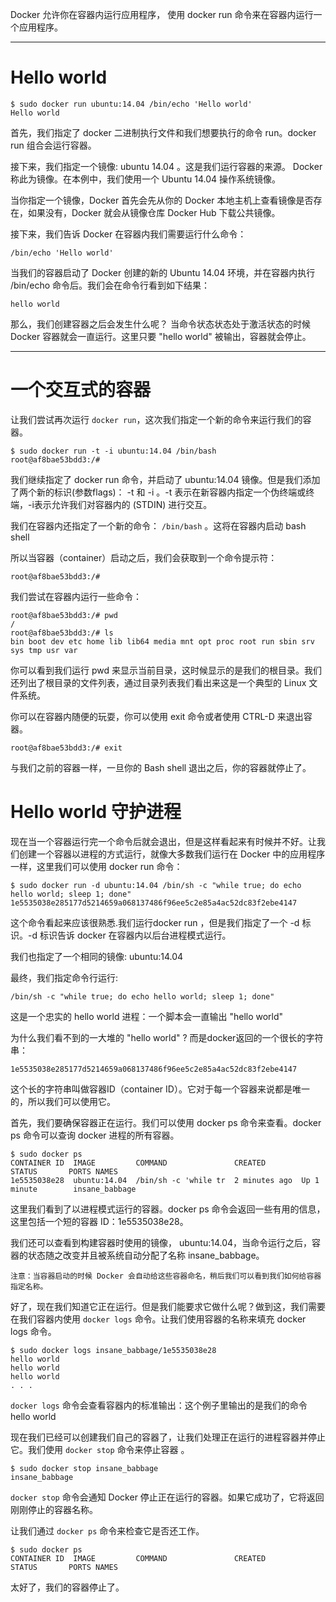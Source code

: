Docker 允许你在容器内运行应用程序， 使用 docker run 命令来在容器内运行一个应用程序。


----------
# Hello world

```
$ sudo docker run ubuntu:14.04 /bin/echo 'Hello world'
Hello world
```
首先，我们指定了 docker 二进制执行文件和我们想要执行的命令 run。docker run 组合会运行容器。

接下来，我们指定一个镜像: ubuntu 14.04 。这是我们运行容器的来源。 Docker 称此为镜像。在本例中，我们使用一个 Ubuntu 14.04 操作系统镜像。

当你指定一个镜像，Docker 首先会先从你的 Docker 本地主机上查看镜像是否存在，如果没有，Docker 就会从镜像仓库 Docker Hub 下载公共镜像。

接下来，我们告诉 Docker 在容器内我们需要运行什么命令：

```
/bin/echo 'Hello world'
```
当我们的容器启动了 Docker 创建的新的 Ubuntu 14.04 环境，并在容器内执行 /bin/echo 命令后。我们会在命令行看到如下结果：

```
hello world
```
那么，我们创建容器之后会发生什么呢？ 当命令状态状态处于激活状态的时候 Docker 容器就会一直运行。这里只要 "hello world" 被输出，容器就会停止。


----------


# 一个交互式的容器

让我们尝试再次运行 `docker run`，这次我们指定一个新的命令来运行我们的容器。

```
$ sudo docker run -t -i ubuntu:14.04 /bin/bash
root@af8bae53bdd3:/#
```
我们继续指定了 docker run 命令，并启动了 ubuntu:14.04 镜像。但是我们添加了两个新的标识(参数flags)： -t 和 -i 。-t 表示在新容器内指定一个伪终端或终端，-i表示允许我们对容器内的 (STDIN) 进行交互。

我们在容器内还指定了一个新的命令： `/bin/bash` 。这将在容器内启动 bash shell

所以当容器（container）启动之后，我们会获取到一个命令提示符：

```
root@af8bae53bdd3:/#
```
我们尝试在容器内运行一些命令：

```
root@af8bae53bdd3:/# pwd
/
root@af8bae53bdd3:/# ls
bin boot dev etc home lib lib64 media mnt opt proc root run sbin srv sys tmp usr var
```

你可以看到我们运行 pwd 来显示当前目录，这时候显示的是我们的根目录。我们还列出了根目录的文件列表，通过目录列表我们看出来这是一个典型的 Linux 文件系统。

你可以在容器内随便的玩耍，你可以使用 exit 命令或者使用 CTRL-D 来退出容器。

```
root@af8bae53bdd3:/# exit
```
与我们之前的容器一样，一旦你的 Bash shell 退出之后，你的容器就停止了。

# Hello world 守护进程
现在当一个容器运行完一个命令后就会退出，但是这样看起来有时候并不好。让我们创建一个容器以进程的方式运行，就像大多数我们运行在 Docker 中的应用程序一样，这里我们可以使用 docker run 命令：

```
$ sudo docker run -d ubuntu:14.04 /bin/sh -c "while true; do echo hello world; sleep 1; done"
1e5535038e285177d5214659a068137486f96ee5c2e85a4ac52dc83f2ebe4147
```
这个命令看起来应该很熟悉.我们运行docker run ，但是我们指定了一个 -d 标识。-d 标识告诉 docker 在容器内以后台进程模式运行。

我们也指定了一个相同的镜像: ubuntu:14.04

最终，我们指定命令行运行:

```
/bin/sh -c "while true; do echo hello world; sleep 1; done"
```
这是一个忠实的 hello world 进程：一个脚本会一直输出 "hello world"

为什么我们看不到的一大堆的 "hello world" ? 而是docker返回的一个很长的字符串：

```
1e5535038e285177d5214659a068137486f96ee5c2e85a4ac52dc83f2ebe4147
```

这个长的字符串叫做容器ID（container ID）。它对于每一个容器来说都是唯一的，所以我们可以使用它。

首先，我们要确保容器正在运行。我们可以使用 docker ps 命令来查看。docker ps 命令可以查询 docker 进程的所有容器。

```
$ sudo docker ps
CONTAINER ID  IMAGE         COMMAND               CREATED        STATUS       PORTS NAMES
1e5535038e28  ubuntu:14.04  /bin/sh -c 'while tr  2 minutes ago  Up 1 minute        insane_babbage
```
这里我们看到了以进程模式运行的容器。docker ps 命令会返回一些有用的信息，这里包括一个短的容器 ID：1e5535038e28。

我们还可以查看到构建容器时使用的镜像， ubuntu:14.04，当命令运行之后，容器的状态随之改变并且被系统自动分配了名称 insane_babbage。

```
注意：当容器启动的时候 Docker 会自动给这些容器命名，稍后我们可以看到我们如何给容器指定名称。
```
好了，现在我们知道它正在运行。但是我们能要求它做什么呢？做到这，我们需要在我们容器内使用 `docker logs` 命令。让我们使用容器的名称来填充 docker logs 命令。

```
$ sudo docker logs insane_babbage/1e5535038e28
hello world
hello world
hello world
. . .
```
`docker logs` 命令会查看容器内的标准输出：这个例子里输出的是我们的命令 hello world

现在我们已经可以创建我们自己的容器了，让我们处理正在运行的进程容器并停止它。我们使用 `docker stop` 命令来停止容器 。

```
$ sudo docker stop insane_babbage
insane_babbage
```
`docker stop` 命令会通知 Docker 停止正在运行的容器。如果它成功了，它将返回刚刚停止的容器名称。

让我们通过 `docker ps` 命令来检查它是否还工作。

```
$ sudo docker ps
CONTAINER ID  IMAGE         COMMAND               CREATED        STATUS       PORTS NAMES
```

太好了，我们的容器停止了。

